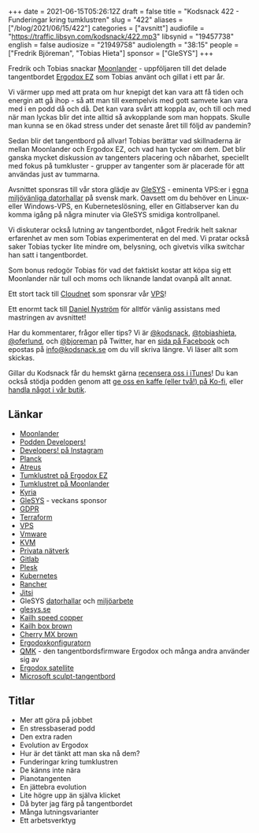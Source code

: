 +++
date = 2021-06-15T05:26:12Z
draft = false
title = "Kodsnack 422 - Funderingar kring tumklustren"
slug = "422"
aliases = ["/blog/2021/06/15/422"]
categories = ["avsnitt"]
audiofile = "https://traffic.libsyn.com/kodsnack/422.mp3"
libsynid = "19457738"
english = false
audiosize = "21949758"
audiolength = "38:15"
people = ["Fredrik Björeman", "Tobias Hieta"]
sponsor = ["GleSYS"]
+++

Fredrik och Tobias snackar [Moonlander](https://www.zsa.io/moonlander/) - uppföljaren till det delade tangentbordet [Ergodox EZ](https://ergodox-ez.com/) som Tobias använt och gillat i ett par år.

Vi värmer upp med att prata om hur knepigt det kan vara att få tiden och energin att gå ihop - så att man till exempelvis med gott samvete kan vara med i en podd då och då. Det kan vara svårt att koppla av, och till och med när man lyckas blir det inte alltid så avkopplande som man hoppats. Skulle man kunna se en ökad stress under det senaste året till följd av pandemin?

Sedan blir det tangentbord på allvar! Tobias berättar vad skillnaderna är mellan Moonlander och Ergodox EZ, och vad han tycker om dem. Det blir ganska mycket diskussion av tangenters placering och nåbarhet, speciellt med fokus på tumkluster - grupper av tangenter som är placerade för att användas just av tummarna.

Avsnittet sponsras till vår stora glädje av [GleSYS](https://glesys.se/) - eminenta VPS:er i [egna miljövänliga datorhallar](https://glesys.se/datacenter) på svensk mark. Oavsett om du behöver en Linux- eller Windows-VPS, en Kuberneteslösning, eller en Gitlabserver kan du komma igång på några minuter via GleSYS smidiga kontrollpanel.

Vi diskuterar också lutning av tangentbordet, något Fredrik helt saknar erfarenhet av men som Tobias experimenterat en del med. Vi pratar också saker Tobias tycker lite mindre om, belysning, och givetvis vilka switchar han satt i tangentbordet.

Som bonus redogör Tobias för vad det faktiskt kostar att köpa sig ett Moonlander när tull och moms och liknande landat ovanpå allt annat.

Ett stort tack till [Cloudnet](https://www.cloudnet.se) som sponsrar vår [VPS](https://en.wikipedia.org/wiki/Virtual_private_server)!

Ett enormt tack till [Daniel Nyström](https://www.facebook.com/TONITIUSMEDIA) för alltför vänlig assistans med mastringen av avsnittet! 

Har du kommentarer, frågor eller tips? Vi är [@kodsnack](https://www.twitter.com/kodsnack), [@tobiashieta](https://www.twitter.com/tobiashieta), [@oferlund](https://www.twitter.com/oferlund), och [@bjoreman](https://www.twitter.com/bjoreman) på Twitter, har en [sida på Facebook](https://www.facebook.com/kodsnack) och epostas på [info@kodsnack.se](mailto:info@kodsnack.se) om du vill skriva längre. Vi läser allt som skickas.

Gillar du Kodsnack får du hemskt gärna [recensera oss i iTunes](https://itunes.apple.com/se/podcast/kodsnack/id561631498?l=en)! Du kan också stödja podden genom att <a href="https://ko-fi.com/kodsnack" rel="payment">ge oss en kaffe (eller två!) på Ko-fi</a>, eller [handla något i vår butik](https://shop.spreadshirt.se/kodsnack/).

## Länkar ##
* [Moonlander](https://www.zsa.io/moonlander/)
* [Podden Developers!](https://www.developerspodcast.com/)
* [Developers! på Instagram](https://www.instagram.com/developerspodcast/)
* [Planck](https://olkb.com/collections/planck)
* [Atreus](https://shop.keyboard.io/products/keyboardio-atreus)
* [Tumklustret på Ergodox EZ](https://cdn.shopify.com/s/files/1/1152/3264/t/25/assets/neat-black-board.png?v=5738285310856651669)
* [Tumklustret på Moonlander](https://www.zsa.io/static/d88fbe7d3e896588ed63b5e87966bc0f/5ef66/3-columnar.webp)
* [Kyria](https://bjoreman.com/thoughts/kyria.html)
* [GleSYS](https://glesys.se/) - veckans sponsor
* [GDPR](https://en.wikipedia.org/wiki/General_Data_Protection_Regulation)
* [Terraform](https://en.wikipedia.org/wiki/Terraform_%28software%29)
* [VPS](https://en.wikipedia.org/wiki/Virtual_private_server)
* [Vmware](https://en.wikipedia.org/wiki/VMware)
* [KVM](https://en.wikipedia.org/wiki/Kernel-based_Virtual_Machine)
* [Privata nätverk](https://en.wikipedia.org/wiki/Virtual_private_network)
* [Gitlab](https://en.wikipedia.org/wiki/GitLab)
* [Plesk](https://en.wikipedia.org/wiki/Plesk)
* [Kubernetes](https://en.wikipedia.org/wiki/Kubernetes)
* [Rancher](https://rancher.com/)
* [Jitsi](https://en.wikipedia.org/wiki/Jitsi)
* GleSYS [datorhallar](https://glesys.se/datacenter) och [miljöarbete](https://glesys.se/foretaget/miljoarbete)
* [glesys.se](https://glesys.se/)
* [Kailh speed copper](https://novelkeys.xyz/products/kailh-speed-switches)
* [Kailh box brown](https://mechanicalkeyboards.com/switches/index.php?switch=Kailh-BOX-Brown)
* [Cherry MX brown](https://www.cherrymx.de/en/mx-original/mx-brown.html)
* [Ergodoxkonfiguratorn](https://configure.zsa.io/)
* [QMK](https://docs.qmk.fm/#/) - den tangentbordsfirmware Ergodox och många andra använder sig av
* [Ergodox satellite](https://ergodox-ez.com/pages/satellite)
* [Microsoft sculpt-tangentbord](https://www.microsoft.com/sv-se/d/microsoft-sculpt-ergonomic-desktop/8xk02kz6k69w?activetab=pivot%3aoverviewtab)

## Titlar ##
* Mer att göra på jobbet
* En stressbaserad podd
* Den extra raden
* Evolution av Ergodox
* Hur är det tänkt att man ska nå dem?
* Funderingar kring tumklustren
* De känns inte nära
* Pianotangenten
* En jättebra evolution
* Lite högre upp än själva klicket
* Då byter jag färg på tangentbordet
* Många lutningsvarianter
* Ett arbetsverktyg